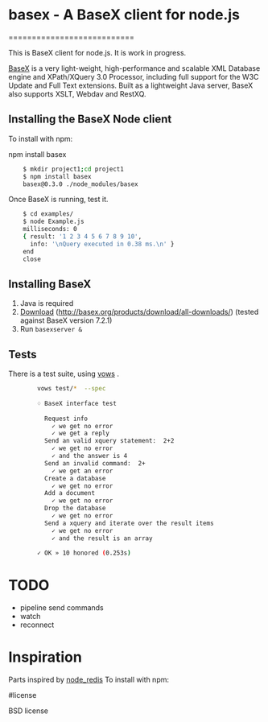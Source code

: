 # basex - A BaseX client for node.js  
===========================

This is BaseX client for node.js. It is work in progress. 

[BaseX](http://basex.org/) is a very light-weight, high-performance and scalable
 XML Database engine and XPath/XQuery 3.0 Processor, 
 including full support for the W3C Update and Full Text extensions.
Built as a lightweight Java server, BaseX also supports XSLT, Webdav and RestXQ.  




## Installing the BaseX Node client

To install with npm:

npm install basex

```bash
	$ mkdir project1;cd project1
	$ npm install basex
	basex@0.3.0 ./node_modules/basex 
```

Once BaseX is running, test it. 

```bash
	$ cd examples/
	$ node Example.js 
	milliseconds: 0
	{ result: '1 2 3 4 5 6 7 8 9 10',
	  info: '\nQuery executed in 0.38 ms.\n' }
	end
	close
```

## Installing BaseX
1. Java is required
1. [Download](http://basex.org/products/download/all-downloads/) (http://basex.org/products/download/all-downloads/)
(tested against BaseX version 7.2.1)
1. Run `basexserver &`


## Tests
There is a test suite, using [vows](http://vowsjs.org/) .

```bash
		vows test/*  --spec
		
		♢ BaseX interface test
		
		  Request info
		    ✓ we get no error
		    ✓ we get a reply
		  Send an valid xquery statement:  2+2
		    ✓ we get no error
		    ✓ and the answer is 4
		  Send an invalid command:  2+
		    ✓ we get an error
		  Create a database
		    ✓ we get no error
		  Add a document
		    ✓ we get no error
		  Drop the database
		    ✓ we get no error
		  Send a xquery and iterate over the result items
		    ✓ we get no error
		    ✓ and the result is an array
		 
		✓ OK » 10 honored (0.253s)
```

# TODO
 * pipeline send commands
 * watch
 * reconnect


# Inspiration
Parts inspired by [node_redis](https://github.com/mranney/node_redis)
To install with npm:

#license

BSD license
